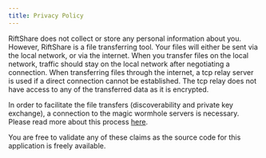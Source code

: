 ```yaml
---
title: Privacy Policy
---
```


RiftShare does not collect or store any personal information about you. However, RiftShare is a file transferring tool. Your files will either be sent via the local network, or via the internet. When you transfer files on the local network, traffic should stay on the local network after negotiating a connection. When transferring files through the internet, a tcp relay server is used if a direct connection cannot be established. The tcp relay does not have access to any of the transferred data as it is encrypted. 

In order to facilitate the file transfers (discoverability and private key exchange), a connection to the magic wormhole servers is necessary. Please read more about this process [here](https://magic-wormhole.readthedocs.io/en/latest/file-transfer-protocol.html). 

You are free to validate any of these claims as the source code for this application is freely available. 
